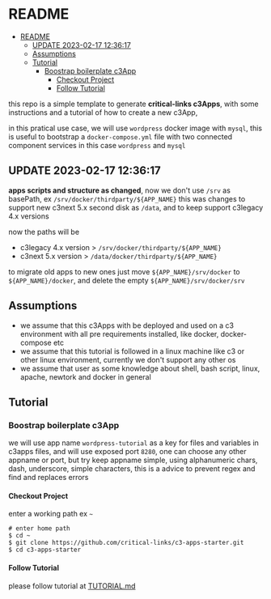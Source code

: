 # README

- [README](#readme)
  - [UPDATE 2023-02-17 12:36:17](#update-2023-02-17-123617)
  - [Assumptions](#assumptions)
  - [Tutorial](#tutorial)
    - [Boostrap boilerplate c3App](#boostrap-boilerplate-c3app)
      - [Checkout Project](#checkout-project)
      - [Follow Tutorial](#follow-tutorial)

this repo is a simple template to generate **critical-links c3Apps**, with some instructions and a tutorial of how to create a new c3App,

in this pratical use case, we will use `wordpress` docker image with `mysql`,
this is useful to bootstrap a `docker-compose.yml` file with two connected component services in this case `wordpress` and `mysql`

## UPDATE 2023-02-17 12:36:17

**apps scripts and structure as changed**, now we don't use `/srv` as basePath, ex `/srv/docker/thirdparty/${APP_NAME}`
this was changes to support new c3next 5.x second disk as `/data`, and to keep support c3legacy 4.x versions

now the paths will be

- c3legacy 4.x version > `/srv/docker/thirdparty/${APP_NAME}`
- c3next 5.x version > `/data/docker/thirdparty/${APP_NAME}`

to migrate old apps to new ones just move `${APP_NAME}/srv/docker` to `${APP_NAME}/docker`, and delete the empty `${APP_NAME}/srv/docker/srv`

## Assumptions

- we assume that this c3Apps with be deployed and used on a c3 environment with all pre requirements installed, like docker, docker-compose etc
- we assume that this tutorial is followed in a linux machine like c3 or other linux environment, currently we don't support any other os
- we assume that user as some knowledge about shell, bash script, linux, apache, newtork and docker in general

## Tutorial

### Boostrap boilerplate c3App

we will use app name `wordpress-tutorial` as a key for files and variables in c3apps files, and will use exposed port `8280`,
one can choose any other appname or port, but try keep appname simple, using alphanumeric chars, dash, underscore, simple characters, this is a advice to prevent regex and find and replaces errors

#### Checkout Project

enter a working path ex `~`

```shell
# enter home path
$ cd ~
$ git clone https://github.com/critical-links/c3-apps-starter.git
$ cd c3-apps-starter
```

#### Follow Tutorial

please follow tutorial at [TUTORIAL.md](TUTORIAL.md)